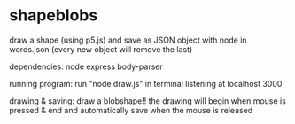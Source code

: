 # shapeblobs

draw a shape (using p5.js) and save as JSON object with node in words.json (every new object will remove the last)


dependencies:
node
express
body-parser

running program:
run "node draw.js" in terminal
listening at localhost 3000

drawing & saving:
draw a blobshape!!
the drawing will begin when mouse is pressed & end and automatically save when the mouse is released
